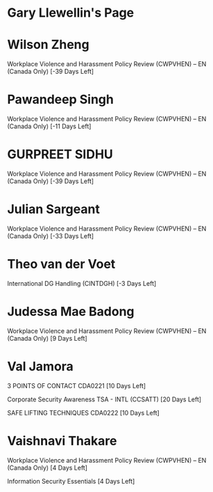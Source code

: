 # Gary Llewellin's Page




# Wilson Zheng


Workplace Violence and Harassment Policy Review (CWPVHEN) – EN (Canada Only) [-39 Days Left]



# Pawandeep Singh


Workplace Violence and Harassment Policy Review (CWPVHEN) – EN (Canada Only) [-11 Days Left]



# GURPREET SIDHU


Workplace Violence and Harassment Policy Review (CWPVHEN) – EN (Canada Only) [-39 Days Left]



# Julian Sargeant


Workplace Violence and Harassment Policy Review (CWPVHEN) – EN (Canada Only) [-33 Days Left]



# Theo van der Voet


International DG Handling (CINTDGH) [-3 Days Left]



# Judessa Mae Badong


Workplace Violence and Harassment Policy Review (CWPVHEN) – EN (Canada Only) [9 Days Left]



# Val Jamora


3 POINTS OF CONTACT CDA0221 [10 Days Left]

Corporate Security Awareness TSA - INTL (CCSATT) [20 Days Left]

SAFE LIFTING TECHNIQUES CDA0222 [10 Days Left]



# Vaishnavi Thakare


Workplace Violence and Harassment Policy Review (CWPVHEN) – EN (Canada Only) [4 Days Left]

Information Security Essentials [4 Days Left]



